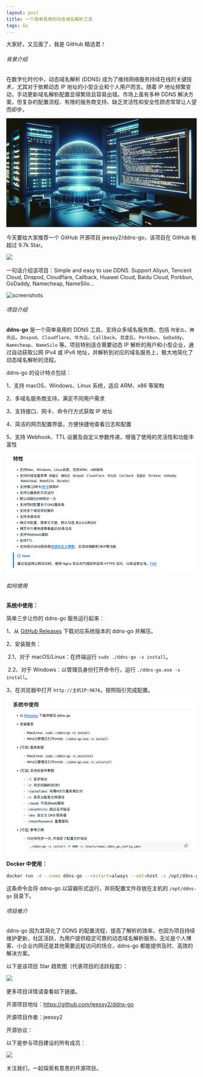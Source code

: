 ```yaml
---
layout: post
title: 一个简单易用的动态域名解析工具
tags: Go
---
```


大家好，又见面了，我是 GitHub 精选君！

###### 背景介绍

在数字化时代中，动态域名解析 (DDNS) 成为了维持网络服务持续在线的关键技术，尤其对于依赖动态 IP 地址的小型企业和个人用户而言。随着 IP 地址频繁变动，手动更新域名解析配置显得繁琐且容易出错。市场上虽有多种 DDNS 解决方案，但复杂的配置流程、有限的服务商支持、缺乏灵活性和安全性顾虑常常让人望而却步。

![](https://raw.githubusercontent.com/ZhuPeng/pic/master/mac/compress_tmp-0f8b153c160a902b0903d187bbae2519.png)

今天要给大家推荐一个 GitHub 开源项目 jeessy2/ddns-go，该项目在 GitHub 有超过 9.7k Star。

![](https://stats.deeptrain.net/repo/jeessy2/ddns-go)

一句话介绍该项目：Simple and easy to use DDNS. Support Aliyun, Tencent Cloud, Dnspod, Cloudflare, Callback, Huawei Cloud, Baidu Cloud, Porkbun, GoDaddy, Namecheap, NameSilo...


![screenshots](https://raw.githubusercontent.com/jeessy2/ddns-go/master/ddns-web.png)


###### 项目介绍

**ddns-go** 是一个简单易用的 DDNS 工具，支持众多域名服务商，包括 `阿里云`、`腾讯云`、`Dnspod`、`Cloudflare`、`华为云`、`Callback`、`百度云`、`Porkbun`、`GoDaddy`、`Namecheap`、`NameSilo` 等。项目特别适合需要动态 IP 解析的用户和小型企业，通过自动获取公网 IPv4 或 IPv6 地址，并解析到对应的域名服务上，极大地简化了动态域名解析的流程。

ddns-go 的设计特点包括：

1、支持 macOS、Windows、Linux 系统，适应 ARM、x86 等架构

2、多域名服务商支持，满足不同用户需求

3、支持接口、网卡、命令行方式获取 IP 地址

4、简洁的网页配置界面，方便快捷地查看日志和配置

5、支持 Webhook、TTL 设置及自定义参数传递，增强了使用的灵活性和功能丰富性

![](https://raw.githubusercontent.com/ZhuPeng/pic/master/images/compress_image-20240519230817401.png)

###### 如何使用

**系统中使用：**

简单三步让你的 ddns-go 服务运行起来：

1、从 [GitHub Releases](https://github.com/jeessy2/ddns-go/releases) 下载对应系统版本的 ddns-go 并解压。

2、安装服务：

​	2.1、对于 macOS/Linux：在终端运行 `sudo ./ddns-go -s install`。

​	2.2、对于 Windows：以管理员身份打开命令行，运行 `./ddns-go.exe -s install`。

3、在浏览器中打开 `http://主机IP:9876`，按照指引完成配置。

![](https://raw.githubusercontent.com/ZhuPeng/pic/master/images/compress_image-20240519231008207.png)

**Docker 中使用：**

```bash
docker run -d --name ddns-go --restart=always --net=host -v /opt/ddns-go:/root jeessy/ddns-go
```

这条命令会将 ddns-go 以容器形式运行，并将配置文件存放在主机的 `/opt/ddns-go` 目录下。

###### 项目推介

ddns-go 因为其简化了 DDNS 的配置流程，提高了解析的效率，也因为项目持续维护更新，社区活跃，为用户提供稳定可靠的动态域名解析服务。无论是个人博客、小企业内网还是其他需要远程访问的场合，ddns-go 都能提供及时、高效的解决方案。

以下是该项目 Star 趋势图（代表项目的活跃程度）：

![](https://api.star-history.com/svg?repos=jeessy2/ddns-go&type=Timeline)

更多项目详情请查看如下链接。

开源项目地址：https://github.com/jeessy2/ddns-go 

开源项目作者：jeessy2

开源协议：

以下是参与项目建设的所有成员：

![](https://contrib.rocks/image?repo=jeessy2/ddns-go)

关注我们，一起探索有意思的开源项目。

